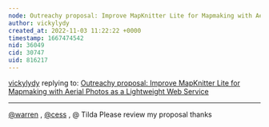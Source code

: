 ```yaml
---
node: Outreachy proposal: Improve MapKnitter Lite for Mapmaking with Aerial Photos as a Lightweight Web Service
author: vickylydy
created_at: 2022-11-03 11:22:22 +0000
timestamp: 1667474542
nid: 36049
cid: 30747
uid: 816217
---
```




[vickylydy](../profile/vickylydy) replying to: [Outreachy proposal: Improve MapKnitter Lite for Mapmaking with Aerial Photos as a Lightweight Web Service](../notes/vickylydy/11-03-2022/outreachy-proposal-improve-mapknitter-lite-for-mapmaking-with-aerial-photos-as-a-lightweight-web-service)

----
[@warren](/profile/warren) , [@cess](/profile/cess) , @ Tilda Please review my proposal thanks
